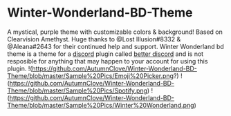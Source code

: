# Winter-Wonderland-BD-Theme
A mystical, purple theme with customizable colors &amp; background! Based on Clearvision Amethyst.
Huge thanks to @Lost Illusion#8332 &amp; @Aleana#2643 for their continued help and support.
Winter Wonderland bd theme is a theme for a [discord](https://discordapp.com/) plugin called [better discord](https://github.com/rauenzi/BetterDiscordApp/releases) and is not resposible for anything that may happen to your account for using this plugin. 
!(https://github.com/AutumnClove/Winter-Wonderland-BD-Theme/blob/master/Sample%20Pics/Emoji%20Picker.png?)
!(https://github.com/AutumnClove/Winter-Wonderland-BD-Theme/blob/master/Sample%20Pics/Spotify.png)
!(https://github.com/AutumnClove/Winter-Wonderland-BD-Theme/blob/master/Sample%20Pics/Winter%20Wonderland.png)
